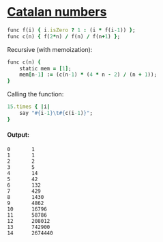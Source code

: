 [1]: http://rosettacode.org/wiki/Catalan_numbers

# [Catalan numbers][1]

```ruby
func f(i) { i.isZero ? 1 : (i * f(i-1)) };
func c(n) { f(2*n) / f(n) / f(n+1) };
```


Recursive (with memoization):

```ruby
func c(n) {
    static mem = [1];
    mem[n-1] := (c(n-1) * (4 * n - 2) / (n + 1));
}
```


Calling the function:

```ruby
15.times { |i|
    say "#{i-1}\t#{c(i-1)}";
}
```

#### Output:
```
0       1
1       1
2       2
3       5
4       14
5       42
6       132
7       429
8       1430
9       4862
10      16796
11      58786
12      208012
13      742900
14      2674440
```